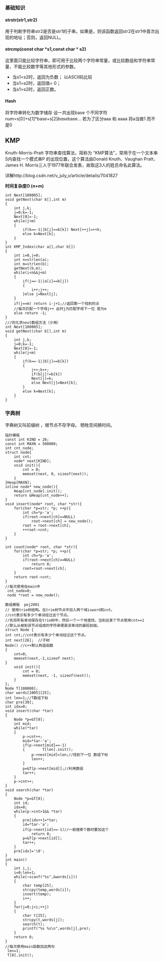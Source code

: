 ### 基础知识
#### strstr(str1,str2)
用于判断字符串str2是否是str1的子串。如果是，则该函数返回str2在str1中首次出现的地址；否则，返回NULL。
#### strcmp(const char *s1,const char * s2)
这里面只能比较字符串，即可用于比较两个字符串常量，或比较数组和字符串常量，不能比较数字等其他形式的参数。
- 当s1<s2时，返回为负数；    以ASCII码比较
- 当s1=s2时，返回值= 0；
- 当s1>s2时，返回正数。
#### Hash
将字符串转化为数字储存 设一共出现base 个不同字符
num=s[0]+s[1]*base+s[2]*base*base...
若为了区分aaa 和 aaaa  将a当做1 而不是0

## KMP
  Knuth-Morris-Pratt 字符串查找算法，简称为 “KMP算法”，常用于在一个文本串S内查找一个模式串P 的出现位置，这个算法由Donald Knuth、Vaughan Pratt、James H. Morris三人于1977年联合发表，故取这3人的姓氏命名此算法。
  
详解http://blog.csdn.net/v_july_v/article/details/7041827

**时间复杂度O (n+m)**
```
int Next[100005];
void getNext(char b[],int m)
{
    int j,k;
    j=0;k=-1;
    Next[0]=-1;
    while(j<m)
    {
        if(k==-1||b[j]==b[k]) Next[++j]=++k;
        else k=Next[k];
    }
}
int KMP_Index(char a[],char b[])
{
    int i=0,j=0;
    int n=strlen(a);
    int m=strlen(b);
    getNext(b,m);
    while(i<n&&j<m)
    {
        if(j==-1||a[i]==b[j])
        {
            i++;j++;
        }else j=Next[j];
    }
    if(j==m) return i-j+1;//返回第一个找到的点
    //每次匹配一个字母j++ 此时j为匹配字母下一位 若为m
    else return -1;
}
///优化求next数组方法（少用）
int Next[100005];
void getNext(char b[],int m)
{
    int j,k;
    j=0;k=-1;
    Next[0]=-1;
    while(j<m)
    {
        if(k==-1||b[j]==b[k])
        {
            j++;k++;
            if(b[j]!=b[k])
            Next[j]=k;
            else Next[j]=Next[k];
        }
        else k=Next[k];
    }
}
```

### 字典树
字典树又叫前缀树  ，根节点不存字母。
牺牲空间换时间。
```
指针模板
const int KIND = 26;  
const int MAXN = 500000;  
int cnt_node;  
struct node{  
    int cnt;  
    node* next[KIND];  
    void init(){  
        cnt = 0;  
        memset(next, 0, sizeof(next));  
    }  
}Heap[MAXN];  
inline node* new_node(){  
    Heap[cnt_node].init();  
    return &Heap[cnt_node++];  
}  
void insert(node* root, char *str){  
    for(char *p=str; *p; ++p){  
        int ch=*p-'a';  
        if(root->next[ch]==NULL)  
            root->next[ch] = new_node();  
        root = root->next[ch];  
        ++root->cnt;  
    }  
}  
  
int count(node* root, char *str){  
    for(char *p=str; *p; ++p){  
        int ch=*p-'a';  
        if(root->next[ch]==NULL)   
            return 0;  
        root=root->next[ch];  
    }  
    return root->cnt;  
}  
//每次使用在main中
 cnt_node=0;  
 node *root = new_node();  
```
```
数组模板  poj2001
// 使用trie树结构。在trie树节点中加入两个域isword和cnt。
//cnt表示有多少个单词经过这个节点。
//先将所有单词保存在trie树中，然后一个一个地查找，当到达某个节点使用cnt==1
//那么从根到该节点组成的字符串便是该单词的最短前缀。
struct Node {
int cnt;//cnt表示有多少个单词经过这个节点。
int next[26];  //子树
Node() //c++默认构造函数
{
    cnt=0;
    memset(next,-1,sizeof next);
}
    void init(){
        cnt = 0;
        memset(next, -1, sizeof(next));
    }
};
Node T[100000];
char words[1005][25];
int len=1;//T数组下标
char pre[30];
int idx=0;
void insert(char *tar)
{
    Node *p=&T[0];
    int mid;
    while(*tar)
    {
        p->cnt++;
        mid=*tar-'a';
        if(p->next[mid]==-1)
        {        T[len].init();
            p->next[mid]=len;//找到下一位 数组下标
            len++;
        }
        p=&T[p->next[mid]];//利用数组
        tar++;
    }
    p->cnt++;
}
void search(char *tar)
{
    Node *p=&T[0];
    int id;
    idx=0;
    while(p->cnt>1&& *tar)
    {
        pre[idx++]=*tar;
        id=*tar-'a';
        if(p->next[id]==-1)//一般搜索个数时要加这个
            return 0;
        p=&T[p->next[id]];
        tar++;
    }
    pre[idx]='\0';
}
int main()
{
    int i,j;
    i=0;len=1;
    while(~scanf("%s",&words[i]))
    {
        char temp[25];
        strcpy(temp,words[i]);
        insert(temp);
        i++;
    }
    for(j=0;j<i;++j)
    {
        char t[25];
        strcpy(t,words[j]);
        search(t);
        printf("%s %s\n",words[j],pre);
    }
    return 0;
}
//每次使用main函数加这两句
 len=1;
 T[0].init();
```

